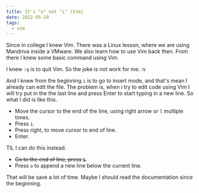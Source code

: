```yaml
---
title: It's "o" not "i" (Vim)
date: 2022-05-19
tags: 
  - vim
---
```


Since in college I knew Vim. There was a Linux lesson, where we are using Mandriva inside a VMware. We also learn how to use Vim back then. From there I knew some basic command using Vim. 



I knew `:q` is to quit Vim. So the joke is not work for me. :v

And I knew from the beginning `i` is to go to insert mode, and that's mean I already can edit the file. The problem is, when i try to edit code using Vim I will try put in the the last line and press Enter to start typing in a new line. So what I did is like this.

- Move the cursor to the end of the line, using right arrow or `l` multiple times.
- Press `i`.
- Press right, to move cursor to end of line.
- Enter.

TIL I can do this instead.

- ~~Go to the end of line, press `$`~~.
- Press `o` to append a new line below the current line.

That will be save a lot of time. Maybe I should read the documentation since the beginning.
